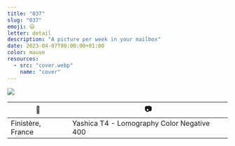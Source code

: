 ```yaml
---
title: "037"
slug: "037"
emoji: 😃
letter: detail
description: "A picture per week in your mailbox"
date: 2023-04-07T00:00:00+01:00
color: mauve
resources:
  - src: "cover.webp"
    name: "cover"
---
```

![](cover)

📍 | 📷
---|---
Finistère, France | Yashica T4 - Lomography Color Negative 400
